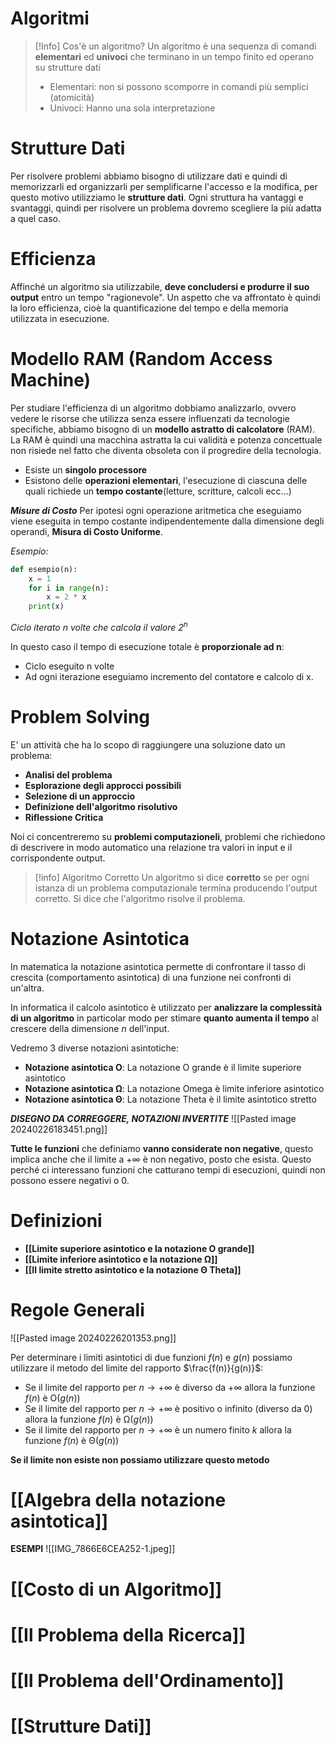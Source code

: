 # Algoritmi
> [!Info] Cos'è un algoritmo?
> Un algoritmo è una sequenza di comandi **elementari** ed **univoci** che terminano in un tempo finito ed operano su strutture dati
> - Elementari: non si possono scomporre in comandi più semplici (atomicità)
> - Univoci: Hanno una sola interpretazione

# Strutture Dati
Per risolvere problemi abbiamo bisogno di utilizzare dati e quindi di memorizzarli ed organizzarli per semplificarne l'accesso e la modifica, per questo motivo utilizziamo le **strutture dati**.
Ogni struttura ha vantaggi e svantaggi, quindi per risolvere un problema dovremo scegliere la più adatta a quel caso.

# Efficienza
Affinché un algoritmo sia utilizzabile, **deve concludersi e produrre il suo output** entro un tempo "ragionevole".
Un aspetto che va affrontato è quindi la loro efficienza, cioè la quantificazione del tempo e della memoria utilizzata in esecuzione.

# Modello RAM (Random Access Machine)
Per studiare l'efficienza di un algoritmo dobbiamo analizzarlo, ovvero vedere le risorse che utilizza senza essere influenzati da tecnologie specifiche, abbiamo bisogno di un **modello astratto di calcolatore** (RAM).
La RAM è quindi una macchina astratta la cui validità e potenza concettuale non risiede nel fatto che diventa obsoleta con il progredire della tecnologia.
- Esiste un **singolo processore**
- Esistono delle **operazioni elementari**, l'esecuzione di ciascuna delle quali richiede un **tempo costante**(letture, scritture, calcoli ecc...)
  
***Misure di Costo***
Per ipotesi ogni operazione aritmetica che eseguiamo viene eseguita in tempo costante indipendentemente dalla dimensione degli operandi, **Misura di Costo Uniforme**.

_Esempio:_
```python
def esempio(n):
	x = 1
	for i in range(n):
		x = 2 * x
	print(x)
```
_Ciclo iterato n volte che calcola il valore $2^n$_

In questo caso il tempo di esecuzione totale è **proporzionale ad n**:
- Ciclo eseguito n volte
- Ad ogni iterazione eseguiamo incremento del contatore e calcolo di x.

# Problem Solving
E' un attività che ha lo scopo di raggiungere una soluzione dato un problema:
- **Analisi del problema**
- **Esplorazione degli approcci possibili**
- **Selezione di un approccio**
- **Definizione dell'algoritmo risolutivo**
- **Riflessione Critica**

Noi ci concentreremo su **problemi computazioneli**, problemi che richiedono di descrivere in modo automatico una relazione tra valori in input e il corrispondente output.


> [!info] Algoritmo Corretto
> Un algoritmo si dice **corretto** se per ogni istanza di un problema computazionale termina producendo l'output corretto.
> Si dice che l'algoritmo risolve il problema.

# Notazione Asintotica
In matematica la notazione asintotica permette di confrontare  il tasso di crescita (comportamento asintotica) di una funzione nei confronti di un'altra.

In informatica il calcolo asintotico è utilizzato per **analizzare la complessità di un algoritmo** in particolar modo per stimare **quanto aumenta il tempo** al crescere della dimensione $n$ dell'input.

Vedremo 3 diverse notazioni asintotiche:
- **Notazione asintotica O**: La notazione O grande è il limite superiore asintotico
- **Notazione asintotica Ω**: La notazione Omega è limite inferiore asintotico
- **Notazione asintotica Θ**: La notazione Theta è il limite asintotico stretto

***DISEGNO DA CORREGGERE, NOTAZIONI INVERTITE***
![[Pasted image 20240226183451.png]]

**Tutte le funzioni** che definiamo **vanno considerate non negative**, questo implica anche che il limite a $+\infty$ è non negativo, posto che esista.
Questo perché ci interessano funzioni che catturano tempi di esecuzioni, quindi non possono essere negativi o 0.

# Definizioni
- **[[Limite superiore asintotico e la notazione O grande]]**
- **[[Limite inferiore asintotico e la notazione Ω]]**
- **[[Il limite stretto asintotico e la notazione Θ Theta]]**
# Regole Generali
![[Pasted image 20240226201353.png]]


Per determinare i limiti asintotici di due funzioni $f(n)$ e $g(n)$ possiamo utilizzare il metodo del limite del rapporto $\frac{f(n)}{g(n)}$:
- Se il limite del rapporto per $n\rightarrow +\infty$ è diverso da $+\infty$ allora la funzione $f(n)$ è O$(g(n))$
- Se il limite del rapporto per $n\rightarrow +\infty$ è positivo o infinito (diverso da 0) allora la funzione $f(n)$ è Ω$(g(n))$
- Se il limite del rapporto per $n\rightarrow +\infty$ è un numero finito $k$ allora la funzione $f(n)$ è Θ$(g(n))$

**Se il limite non esiste non possiamo utilizzare questo metodo**

# [[Algebra della notazione asintotica]]

**ESEMPI**
![[IMG_7866E6CEA252-1.jpeg]]
# [[Costo di un Algoritmo]]

# [[Il Problema della Ricerca]]

# [[Il Problema dell'Ordinamento]]

# [[Strutture Dati]]
